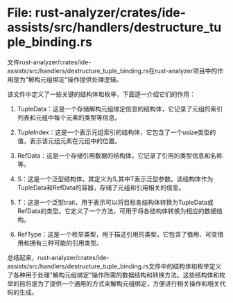 # File: rust-analyzer/crates/ide-assists/src/handlers/destructure_tuple_binding.rs

文件rust-analyzer/crates/ide-assists/src/handlers/destructure_tuple_binding.rs在rust-analyzer项目中的作用是为"解构元组绑定"操作提供处理逻辑。

该文件中定义了一些关键的结构体和枚举，下面逐一介绍它们的作用：

1. TupleData：这是一个存储解构元组绑定信息的结构体，它记录了元组的索引列表和元组中每个元素的类型等信息。

2. TupleIndex：这是一个表示元组索引的结构体，它包含了一个usize类型的值，表示该元组元素在元组中的位置。

3. RefData：这是一个存储引用数据的结构体，它记录了引用的类型信息和名称等。

4. S：这是一个泛型结构体，其定义为S<T>,其中T表示泛型参数。该结构体作为TupleData和RefData的容器，存储了元组和引用相关的信息。

5. T：这是一个泛型trait，用于表示可以将目标各结构体转换为TupleData或RefData的类型。它定义了一个方法，可用于将各结构体转换为相应的数据结构。

6. RefType：这是一个枚举类型，用于描述引用的类型，它包含了借用、可变借用和拥有三种可能的引用类型。

总结起来，rust-analyzer/crates/ide-assists/src/handlers/destructure_tuple_binding.rs文件中的结构体和枚举定义了各种用于处理"解构元组绑定"操作所需的数据结构和转换方法。这些结构体和枚举的目的是为了提供一个通用的方式来解构元组绑定，方便进行相关操作和相关代码的生成。

